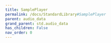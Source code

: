 ```yaml
---
title: SamplePlayer
permalink: /docs/StandardLibrary#SamplePlayer
parent: audio_data
grand_parent: std.audio_data
has_children: False
nav_order: 0
---
```

